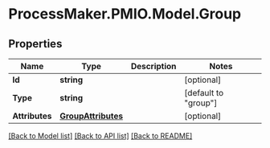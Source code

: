 # ProcessMaker.PMIO.Model.Group
## Properties

Name | Type | Description | Notes
------------ | ------------- | ------------- | -------------
**Id** | **string** |  | [optional] 
**Type** | **string** |  | [default to "group"]
**Attributes** | [**GroupAttributes**](GroupAttributes.md) |  | [optional] 

[[Back to Model list]](../README.md#documentation-for-models) [[Back to API list]](../README.md#documentation-for-api-endpoints) [[Back to README]](../README.md)

